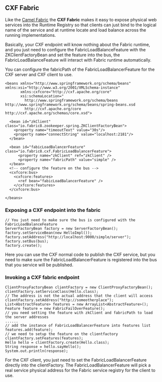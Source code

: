 ## CXF Fabric

Like the [Camel Fabric](camelFabric.html) the **CXF Fabric** makes it easy to expose physical web services into the Runtime Registry so that clients can just bind to the logical name of the service and at runtime locate and load balance across the running implementations.

Basically, your CXF endpoint will know nothing about the Fabric runtime, and you just need to configure the FabricLoadBalanceFeature with the ZKClientFactoryBean and set the feature into the bus, the FabricLoadBalanceFeature will interact with Fabric runtime automatically.

You can configure the fabricPath of the FabricLoadBalancerFeature for the CXF server and CXF client to use.

    <beans xmlns="http://www.springframework.org/schema/beans" xmlns:xsi="http://www.w3.org/2001/XMLSchema-instance"
           xmlns:cxfcore="http://cxf.apache.org/core"
           xsi:schemaLocation="
             http://www.springframework.org/schema/beans http://www.springframework.org/schema/beans/spring-beans.xsd
             http://cxf.apache.org/core http://cxf.apache.org/schemas/core.xsd">

      <bean id="zkClient" class="io.fabric8.zookeeper.spring.ZKClientFactoryBean">
        <property name="timeoutText" value="30s"/>
        <property name="connectString" value="localhost:2181"/>
      </bean>

      <bean id="fabicLoadBalancerFeature" class="io.fabric8.cxf.FabricLoadBalancerFeature">
          <property name="zkClient" ref="zkClient" />
          <property name="fabricPath" value="simple" />
      </bean>
      <!-- configure the feature on the bus -->
      <cxfcore:bus>
        <cxfcore:features>
          <ref bean="fabicLoadBalancerFeature" />
        </cxfcore:features>
      </cxfcore:bus>

    </beans>

### Exposing a CXF endpoint into the fabric

    // You just need to make sure the bus is configured with the FabricLoadBalanceFeature
    ServerFactoryBean factory = new ServerFactoryBean();
    factory.setServiceBean(new HelloImpl());
    factory.setAddress("http://localhost:9000/simple/server");
    factory.setBus(bus);
    factory.create();

Here you can use the CXF normal code to publish the CXF service, but you need to make sure the FabricLoadBalancerFeature is registered into the bus that you service will be published.

### Invoking a CXF fabric endpoint

    ClientProxyFactoryBean clientFactory = new ClientProxyFactoryBean();
    clientFactory.setServiceClass(Hello.class);
    // The address is not the actual address that the client will access
    clientFactory.setAddress("http://someotherplace");
    List<AbstractFeature> features = new ArrayList<AbstractFeature>();
    Feature feature = new FabricFailOverFeature();
    // you need setting the feature with zkClient and fabricPath to load the server addresses
    ......
    // add the instance of FabricLoadBalancerFeature into features list
    features.add(feature);
    // we need to setup the feature on the clientfactory
    clientFactory.setFeatures(features);
    Hello hello = clientFactory.create(Hello.class);
    String response = hello.sayHello();
    System.out.println(response);

For the CXF client, you just need to set the FabricLoadBalancerFeature directly into the clientFactory. The FabricLoadBalancerFeature will pick a real service physical address for the Fabric service registry for the client to use.
